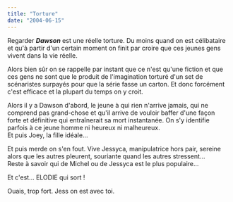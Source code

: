 ```yaml
---
title: "Torture"
date: "2004-06-15"
---
```


Regarder **_Dawson_** est une réelle torture. Du moins quand on est célibataire et qu'à partir d'un certain moment on finit par croire que ces jeunes gens vivent dans la vie réelle.

Alors bien sûr on se rappelle par instant que ce n'est qu'une fiction et que ces gens ne sont que le produit de l'imagination torturé d'un set de scénaristes surpayés pour que la série fasse un carton. Et donc forcément c'est efficace et la plupart du temps on y croit.

Alors il y a Dawson d'abord, le jeune à qui rien n'arrive jamais, qui ne comprend pas grand-chose et qu'il arrive de vouloir baffer d'une façon forte et définitive qui entraînerait sa mort instantanée. On s'y identifie parfois à ce jeune homme ni heureux ni malheureux.  
Et puis Joey, la fille idéale...

Et puis merde on s'en fout. Vive Jessyca, manipulatrice hors pair, sereine alors que les autres pleurent, souriante quand les autres stressent...  
Reste à savoir qui de Michel ou de Jessyca est le plus populaire...

Et c'est... ELODIE qui sort !

Ouais, trop fort. Jess on est avec toi.
